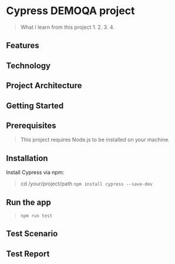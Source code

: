 # Cypress DEMOQA project

> What I learn from this project
> 1. 
> 2.
> 3.
> 4. 

## Features

## Technology

## Project Architecture

## Getting Started

## Prerequisites
> This project requires Node.js to be installed on your machine.

## Installation
Install Cypress via npm:
> cd /your/project/path
> ``` npm install cypress --save-dev ```

## Run the app

> ```npm run test```

## Test Scenario

## Test Report


